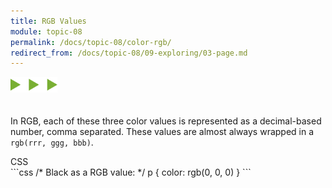 ```yaml
---
title: RGB Values
module: topic-08
permalink: /docs/topic-08/color-rgb/
redirect_from: /docs/topic-08/09-exploring/03-page.md
---
```


<img src="./../../../img/arrow-divider.svg" style="width: 75px; border: none; margin: 0px 0 20px 0" />

In RGB, each of these three color values is represented as a decimal-based number, comma separated. These values are almost always wrapped in a  `rgb(rrr, ggg, bbb)`.


<div id="code-heading">CSS</div>
```css
/* Black as a RGB value: */
p {
  color: rgb(0, 0, 0)
}
```
